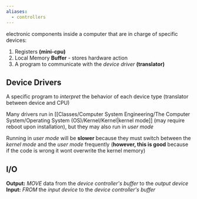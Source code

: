 ```yaml
---
aliases:
  - controllers
---
```


electronic components inside a computer that are in charge of specific devices:
1. Registers **(mini-cpu)**
2. Local Memory **Buffer** - stores hardware action
3. A program to communicate with the *device driver* **(translator)**
## Device Drivers
A specific program to *interpret* the behavior of each device type (translator between device and CPU)

Many drivers run in [[Classes/Computer System Engineering/The Computer System/Operating System (OS)/Kernel/Kernel|kernel mode]] (may require reboot upon installation), but they may also run in *user mode* 

Running in *user mode* will be **slower** because they must switch between the *kernel mode* and the *user mode* frequently (**however, this is good** because if the code is wrong it wont overwrite the kernel memory)

## I/O
**Output:** *MOVE* data from the *device controller's buffer* to the *output device*
**Input:** *FROM* the *input device* to the *device controller's buffer* 